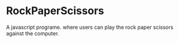 # RockPaperScissors
A javascript programe. where users can play the rock paper scissors against the computer.
